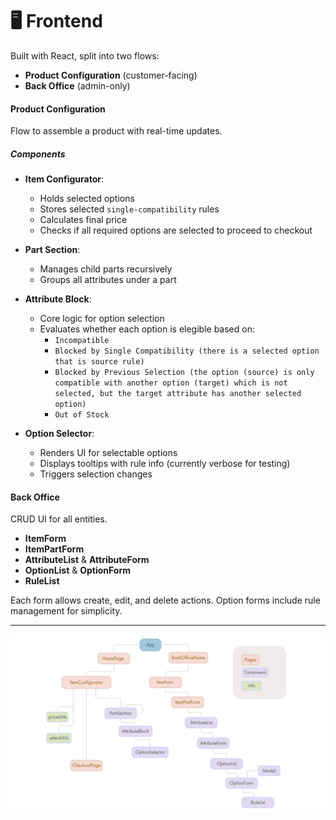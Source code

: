 # 🖥️ Frontend

Built with React, split into two flows:
- **Product Configuration** (customer-facing)
- **Back Office** (admin-only)

#### Product Configuration

Flow to assemble a product with real-time updates.

##### Components

- **Item Configurator**:
  - Holds selected options
  - Stores selected `single-compatibility` rules
  - Calculates final price
  - Checks if all required options are selected to proceed to checkout

- **Part Section**:
  - Manages child parts recursively
  - Groups all attributes under a part

- **Attribute Block**:
  - Core logic for option selection
  - Evaluates whether each option is elegible based on:
    - `Incompatible`
    - `Blocked by Single Compatibility (there is a selected option that is source rule)`
    - `Blocked by Previous Selection (the option (source) is only compatible with another option (target) which is not selected, but the target attribute has another selected option)`
    - `Out of Stock`

- **Option Selector**:
  - Renders UI for selectable options
  - Displays tooltips with rule info (currently verbose for testing)
  - Triggers selection changes

#### Back Office

CRUD UI for all entities.

- **ItemForm**
- **ItemPartForm**
- **AttributeList** & **AttributeForm**
- **OptionList** & **OptionForm**
- **RuleList**

Each form allows create, edit, and delete actions. Option forms include rule management for simplicity.

---
<img src="public/frontend.png" alt="Frontend" width="800"/>
